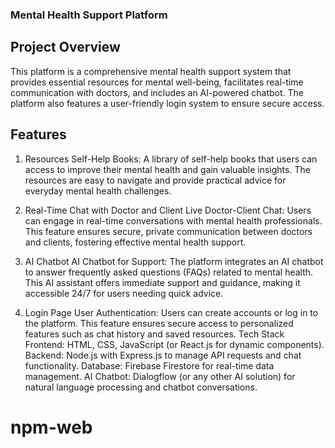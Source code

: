 ### Mental Health Support Platform
## Project Overview
This platform is a comprehensive mental health support system that provides essential resources for mental well-being, facilitates real-time communication with doctors, and includes an AI-powered chatbot. The platform also features a user-friendly login system to ensure secure access.

## Features
1. Resources
Self-Help Books: A library of self-help books that users can access to improve their mental health and gain valuable insights. The resources are easy to navigate and provide practical advice for everyday mental health challenges.

3. Real-Time Chat with Doctor and Client
Live Doctor-Client Chat: Users can engage in real-time conversations with mental health professionals. This feature ensures secure, private communication between doctors and clients, fostering effective mental health support.
4. AI Chatbot
AI Chatbot for Support: The platform integrates an AI chatbot to answer frequently asked questions (FAQs) related to mental health. This AI assistant offers immediate support and guidance, making it accessible 24/7 for users needing quick advice.
5. Login Page
User Authentication: Users can create accounts or log in to the platform. This feature ensures secure access to personalized features such as chat history and saved resources.
Tech Stack
Frontend: HTML, CSS, JavaScript (or React.js for dynamic components).
Backend: Node.js with Express.js to manage API requests and chat functionality.
Database: Firebase Firestore for real-time data management.
AI Chatbot: Dialogflow (or any other AI solution) for natural language processing and chatbot conversations.
# npm-web
